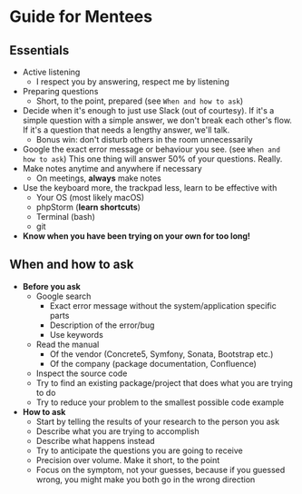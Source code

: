 # Guide for Mentees


## Essentials

- Active listening
	- I respect you by answering, respect me by listening
- Preparing questions
	- Short, to the point, prepared (see `When and how to ask`)
- Decide when it's enough to just use Slack (out of courtesy). If it's a simple question with a simple answer, we don't break each other's flow. If it's a question that needs a lengthy answer, we'll talk.
	- Bonus win: don't disturb others in the room unnecessarily
- Google the exact error message or behaviour you see. (see `When and how to ask`) This one thing will answer 50% of your questions. Really.
- Make notes anytime and anywhere if necessary
	- On meetings, **always** make notes
- Use the keyboard more, the trackpad less, learn to be effective with
	- Your OS (most likely macOS)
	- phpStorm (**learn shortcuts**)
	- Terminal (bash)
	- git
- **Know when you have been trying on your own for too long!**

## When and how to ask

- **Before you ask**
	- Google search
		- Exact error message without the system/application specific parts
		- Description of the error/bug
		- Use keywords
	- Read the manual
		- Of the vendor (Concrete5, Symfony, Sonata, Bootstrap etc.)
		- Of the company (package documentation, Confluence)
	- Inspect the source code
	- Try to find an existing package/project that does what you are trying to do
	- Try to reduce your problem to the smallest possible code example
- **How to ask**
	- Start by telling the results of your research to the person you ask
	- Describe what you are trying to accomplish
	- Describe what happens instead
	- Try to anticipate the questions you are going to receive
	- Precision over volume. Make it short, to the point
	- Focus on the symptom, not your guesses, because if you guessed wrong, you might make you both go in the wrong direction
